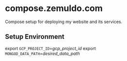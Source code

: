 # compose.zemuldo.com

Compose setup for deploying my website and its services.

## Setup Environment

export `GCP_PROJECT_ID`=*gcp_project_id*
export `MONGOD_DATA_PATH`=*desired_data_path*